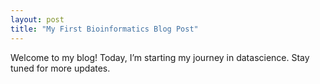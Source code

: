 ```yaml
---
layout: post
title: "My First Bioinformatics Blog Post"
---
```

Welcome to my blog! Today, I’m starting my journey in datascience. Stay tuned for more updates.
